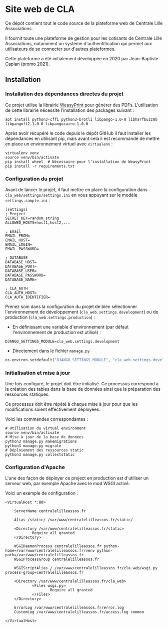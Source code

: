 
# Site web de CLA

Ce dépôt contient tout le code source de la plateforme web de Centrale Lille Associations.

Il fournit toute une plateforme de gestion pour les cotisants de Centrale Lille Associations, 
notamment un système d'authentification qui permet aux utilisateurs de se connecter sur d'autres plateformes.

Cette plateforme a été initialement développée en 2020 par Jean-Baptiste Caplan (promo 2021).   


## Installation

### Installation des dépendances directes du projet

Ce projet utilise la librairie [WeasyPrint](https://doc.courtbouillon.org/weasyprint/latest/first_steps.html) pour générer des PDFs.
L'utilisation de cette librairie nécessite l'installation des packages suivant :
```shell
apt install python3-cffi python3-brotli libpango-1.0-0 libharfbuzz0b libpangoft2-1.0-0 libpangocairo-1.0-0
```

Après avoir récupéré le code depuis le dépôt GitHub il faut installer les dépendances en utilisant pip, mais avant cela il est recommandé de mettre en place un environnement virtuel avec ``virtualenv`` :
```shell script
virtualenv venv
source venv/bin/activate
pip install wheel  # Nécessaire pour l'installation de WeasyPrint
pip install -r requirements.txt
```

### Configuration du projet

Avant de lancer le projet, il faut mettre en place la configuration dans ``cla_web/settings/settings.ini`` en vous appuyant sur le modèle ``settings.sample.ini`` :
```
[settings]
; Project
SECRET_KEY=random_string
ALLOWED_HOSTS=host1,host2,...

; Email
EMAIL_FROM=
EMAIL_HOST=
EMAIL_LOGIN=
EMAIL_PASSWORD=

; DATABASE
DATABASE_HOST=
DATABASE_PORT=
DATABASE_USER=
DATABASE_PASSWORD=
DATABASE_NAME=

; CLA_AUTH
CLA_AUTH_HOST=
CLA_AUTH_IDENTIFIER=
```

Prenez soin dans la configuration du projet de bien sélectionner l'environnement de développement (`cla_web.settings.development`) ou de production (`cla_web.settings.production`) :
- En définissant une variable d'environnement (par défaut l'environnement de production est utilisé) :
```shell script
DJANGO_SETTINGS_MODULE=cla_web.settings.development
```
- Directement dans le fichier ``manage.py``
```python
os.environ.setdefault("DJANGO_SETTINGS_MODULE", "cla_web.settings.development")
```

### Initialisation et mise à jour

Une fois configuré, le projet doit être initialisé. Ce processus correspond à la création des tables dans la base de données ainsi que la préparation des ressources statiques.

Ce processus doit être répété à chaque mise à jour pour que les modifications soient effectivement déployées.

Voici les commandes correspondantes :
 ```shell script
# Utilisation du virtual environment
source venv/bin/activate
# Mise à jour de la base de données
python3 manage.py makemigrations
python3 manage.py migrate
# Déploiement des ressources static
python3 manage.py collectstatic
```

### Configuration d'Apache

L'une des façon de déployer ce project en production est d'utiliser un serveur web, par exemple Apache avec le mod WSGI activé.

Voici un exemple de configuration :

```
<VirtualHost *:80>

    ServerName centralelilleassos.fr

    Alias /static/ /var/www/centralelilleassos.fr/static/

    <Directory /var/www/centralelilleassos.fr/static>
            Require all granted
    </Directory>

    WSGIDaemonProcess centralelilleassos.fr python-home=/var/www/centralelilleassos.fr/venv python-path=/var/www/centralelilleassos.fr
    WSGIProcessGroup centralelilleassos.fr

    WSGIScriptAlias / /var/www/centralelilleassos.fr/cla_web/wsgi.py process-group=centralelilleassos.fr

    <Directory /var/www/centralelilleassos.fr/cla_web>
            <Files wsgi.py>
                    Require all granted
            </Files>
    </Directory>

    ErrorLog /var/www/centralelilleassos.fr/error.log
    CustomLog /var/www/centralelilleassos.fr/access.log common

</VirtualHost>
```